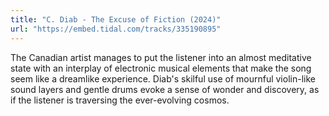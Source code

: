 ```yaml
---
title: "C. Diab - The Excuse of Fiction (2024)"
url: "https://embed.tidal.com/tracks/335190895"
---
```



The Canadian artist manages to put the listener into an almost meditative state
with an interplay of electronic musical elements that make the song seem like a
dreamlike experience. Diab's skilful use of mournful violin-like sound layers
and gentle drums evoke a sense of wonder and discovery, as if the listener is
traversing the ever-evolving cosmos.
